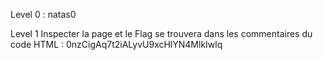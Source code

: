 Level 0 : natas0

Level 1
Inspecter la page et le Flag se trouvera dans les commentaires du code HTML : 0nzCigAq7t2iALyvU9xcHlYN4MlkIwlq
